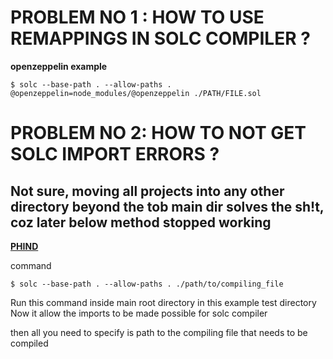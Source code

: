 
# PROBLEM NO 1 : HOW TO USE REMAPPINGS IN SOLC COMPILER ?

**openzeppelin example**
```
$ solc --base-path . --allow-paths .  @openzeppelin=node_modules/@openzeppelin ./PATH/FILE.sol
```



# PROBLEM NO 2: HOW TO NOT GET SOLC IMPORT ERRORS ?
## Not sure,  moving all projects into any other directory beyond the tob main dir solves the sh!t, coz later below method stopped working


**[PHIND](https://www.phind.com/search?cache=umnoretjgp1c07hpywmeqyiw)**

command
```
$ solc --base-path . --allow-paths . ./path/to/compiling_file
```

Run this command inside main root directory
in this example test directory
Now it allow the imports to be made possible for solc compiler

then all you need to specify is path to the compiling file that needs
to be compiled

